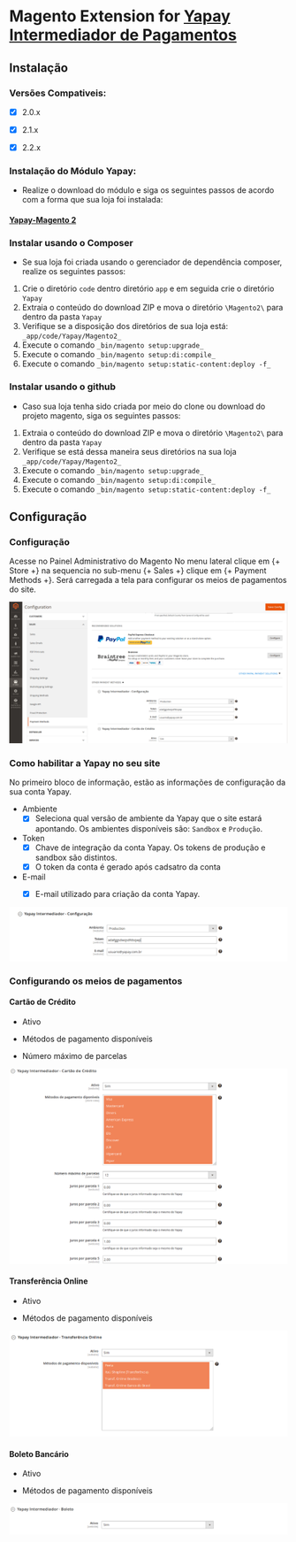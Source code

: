 # Magento Extension for [Yapay Intermediador de Pagamentos](https://www.yapay.com.br/) 

## Instalação

### Versões Compativeis:

- [x] 2.0.x
- [x] 2.1.x
- [x] 2.2.x


### Instalação do Módulo Yapay:

- Realize o download do módulo e siga os seguintes passos de acordo com a forma que sua loja foi instalada:

#### [Yapay-Magento 2](https://github.com/YapayPagamentos/yapay-magento2.git)


### Instalar usando o Composer
-  Se sua loja foi criada usando o gerenciador de dependência composer, realize os seguintes passos:

1. Crie o diretório ```code``` dentro diretório ```app``` e em seguida crie o diretório ```Yapay```
2. Extraia o conteúdo do download ZIP e mova o diretório ```\Magento2\``` para dentro da pasta ```Yapay```
3. Verifique se a disposição dos diretórios de sua loja está: ```_app/code/Yapay/Magento2_```
4. Execute o comando ```_bin/magento setup:upgrade_```
5. Execute o comando ```_bin/magento setup:di:compile_```
6. Execute o comando ```_bin/magento setup:static-content:deploy -f_```


### Instalar usando o github
- Caso sua loja tenha sido criada por meio do clone ou download do projeto magento, siga os seguintes passos:

1. Extraia o conteúdo do download ZIP e mova o diretório ```\Magento2\``` para dentro da pasta ```Yapay```
2. Verifique se está dessa maneira seus diretórios na sua loja ```_app/code/Yapay/Magento2_```
3. Execute o comando ```_bin/magento setup:upgrade_```
4. Execute o comando ```_bin/magento setup:di:compile_```
5. Execute o comando ```_bin/magento setup:static-content:deploy -f_```


## Configuração

### Configuração

Acesse no Painel Administrativo do Magento No menu lateral clique em  {+ Store +} na sequencia no sub-menu {+ Sales +} clique em {+ Payment Methods +}. Será carregada a tela para configurar os meios de pagamentos do site. 

![FOTO 1](img/yapay_dashboard_magento.png)


### Como habilitar a Yapay no seu site

No primeiro bloco de informação, estão as informações de configuração da sua conta Yapay. 

- Ambiente
	- [x] Seleciona qual versão de ambiente da Yapay que o site estará apontando. Os ambientes disponíveis são: ```Sandbox``` e ```Produção```.
	
- Token
	- [x] Chave de integração da conta Yapay. Os tokens de produção e sandbox são distintos.
	- [x] O token da conta é gerado após cadsatro da conta

- E-mail
	- [x] E-mail utilizado para criação da conta Yapay. 	

	
![FOTO 2](img/yapay_config.png)

### Configurando os meios de pagamentos

#### Cartão de Crédito

- Ativo

- Métodos de pagamento disponíveis

- Número máximo de parcelas

![FOTO 3](img/yapay_ccred.png)

#### Transferência Online

- Ativo

- Métodos de pagamento disponíveis

![FOTO 4](img/yapay_tef.png)

#### Boleto Bancário

- Ativo

- Métodos de pagamento disponíveis

![FOTO 5](img/yapay_bol.png)


